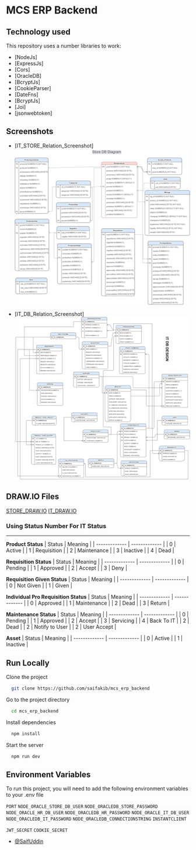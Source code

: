 # MCS ERP Backend

## Technology used

This repository uses a number libraries to work:

- [NodeJs]
- [ExpressJs]
- [Cors]
- [OracleDB]
- [BcryptJs]
- [CookieParser]
- [DateFns]
- [BcryptJs]
- [Joi]
- [jsonwebtoken]



## Screenshots
- [IT_STORE_Relation_Screenshot]
![IT STORE Relation Screenshot](./files/storeDB.jpg)

- [IT_DB_Relation_Screenshot]
![IT DB Relation Screenshot](./files/IT_DB.jpg)


## DRAW.IO Files
[STORE_DRAW.IO](./files/storeDB.drawio)
[IT_DRAW.IO](./files/IT_DB.drawio)

###  Using Status Number For IT Status
---

**Product Status**
| Status  | Meaning |
| ------------- | ------------- |
| 0 | Active  |
| 1 | Requisition  |
| 2 | Maintenance  |
| 3 | Inactive |
| 4 | Dead |


**Requisition Status**
| Status  | Meaning |
| ------------- | ------------- |
| 0 | Pending  |
| 1 | Approved  |
| 2 | Accept  |
| 3 | Deny |


**Requisition Given Status**
| Status  | Meaning |
| ------------- | ------------- |
| 0 | Not Given  |
| 1 | Given  |


**Individual Pro Requisition Status**
| Status  | Meaning |
| ------------- | ------------- |
| 0 | Approved  |
| 1 | Maintenance  |
| 2 | Dead  |
| 3 | Return |


**Maintenance Status**
| Status  | Meaning |
| ------------- | ------------- |
| 0 | Pending  |
| 1 | Approved  |
| 2 | Accept  |
| 3 | Servicing |
| 4 | Back To IT |
| 2 | Dead  |
| 2 | Notify to User  |
| 2 | User Accept  |

**Asset**
| Status  | Meaning |
| ------------- | ------------- |
| 0 | Active  |
| 1 | Inactive  | 


## Run Locally

Clone the project

```bash
  git clone https://github.com/saifakib/mcs_erp_backend
```

Go to the project directory

```bash
  cd mcs_erp_backend
```

Install dependencies

```bash
  npm install
```

Start the server

```bash
  npm run dev
```

## Environment Variables

To run this project, you will need to add the following environment variables to your .env file

`PORT`
`NODE_ORACLE_STORE_DB_USER`
`NODE_ORACLEDB_STORE_PASSWORD`
`NODE_ORACLE_HR_DB_USER`
`NODE_ORACLEDB_HR_PASSWORD`
`NODE_ORACLE_IT_DB_USER`
`NODE_ORACLEDB_IT_PASSWORD`
`NODE_ORACLEDB_CONNECTIONSTRING`
`INSTANTCLIENT`

`JWT_SECRET`
`COOKIE_SECRET`



- [@SaifUddin](https://www.github.com/saifakib)

